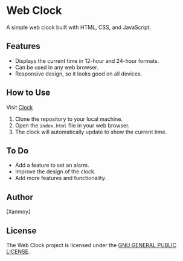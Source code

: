 # Web Clock

A simple web clock built with HTML, CSS, and JavaScript.

## Features

* Displays the current time in 12-hour and 24-hour formats.
* Can be used in any web browser.
* Responsive design, so it looks good on all devices.

## How to Use
Visit [Clock](https://clock.tanmoyganguly.in/)
1. Clone the repository to your local machine.
2. Open the `index.html` file in your web browser.
3. The clock will automatically update to show the current time.

## To Do

* Add a feature to set an alarm.
* Improve the design of the clock.
* Add more features and functionality.

## Author

[Xanmoy]

## License

The Web Clock project is licensed under the [ GNU GENERAL PUBLIC LICENSE](LICENSE).
